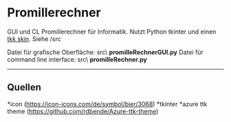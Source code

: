 # Promillerechner

GUI und CL Promillerechner für Informatik. Nutzt Python tkinter und einen [tkk skin](https://github.com/rdbende/Azure-ttk-theme). Siehe /src

Datei für grafische Oberfläche:     src\ **promilleRechnerGUI.py**
Datei für command line interface:   src\ **promilleRechner.py**

___

## Quellen

*icon (https://icon-icons.com/de/symbol/bier/3068)
*tkinter
*azure ttk theme (https://github.com/rdbende/Azure-ttk-theme)